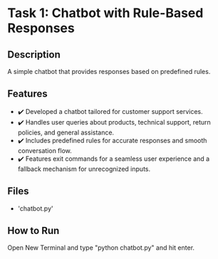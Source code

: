 # Task 1: Chatbot with Rule-Based Responses

## Description
A simple chatbot that provides responses based on predefined rules.

## Features
- ✔️ Developed a chatbot tailored for customer support services. <br>
- ✔️ Handles user queries about products, technical support, return policies, and general assistance.  <br>
- ✔️ Includes predefined rules for accurate responses and smooth conversation flow.  <br>
- ✔️ Features exit commands for a seamless user experience and a fallback mechanism for unrecognized inputs.  <br>

## Files
- 'chatbot.py'

## How to Run
Open New Terminal and type "python chatbot.py" and hit enter. 

